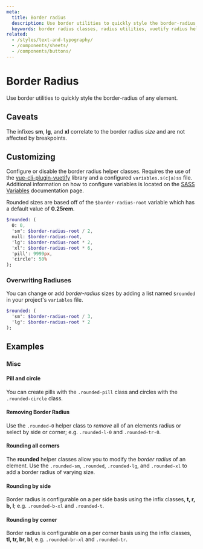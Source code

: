 ```yaml
---
meta:
  title: Border radius
  description: Use border utilities to quickly style the border-radius of any element.
  keywords: border radius classes, radius utilities, vuetify radius helper classes
related:
  - /styles/text-and-typography/
  - /components/sheets/
  - /components/buttons/
---
```


# Border Radius

Use border utilities to quickly style the border-radius of any element.

<entry-ad />

## Caveats

<alert type="info">

  The infixes **sm**, **lg**, and **xl** correlate to the border radius *size* and are not affected by breakpoints.

</alert>

## Customizing

Configure or disable the border radius helper classes. Requires the use of the [vue-cli-plugin-vuetify](https://github.com/vuetifyjs/vue-cli-plugins/tree/master/packages/vue-cli-plugin-vuetify) library and a configured `variables.s(c|a)ss` file. Additional information on how to configure variables is located on the [SASS Variables](/features/sass-variables) documentation page.

Rounded sizes are based off of the `$border-radius-root` variable which has a default value of **0.25rem**.

```sass
$rounded: (
  0: 0,
  'sm': $border-radius-root / 2,
  null: $border-radius-root,
  'lg': $border-radius-root * 2,
  'xl': $border-radius-root * 6,
  'pill': 9999px,
  'circle': 50%
);
```

### Overwriting Radiuses

You can change or add *border-radius* sizes by adding a list named `$rounded` in your project's `variables` file.

```sass
$rounded: (
  'sm': $border-radius-root / 3,
  'lg': $border-radius-root * 2
);
```

## Examples

### Misc

#### Pill and circle

You can create pills with the `.rounded-pill` class and circles with the `.rounded-circle` class.

<example file="border-radius/misc-pill-and-circle" />

#### Removing Border Radius

Use the `.rounded-0` helper class to *remove* all of an elements radius or select by side or corner; e.g. `.rounded-l-0` and `.rounded-tr-0`.

<example file="border-radius/misc-removing-border-radius" />

#### Rounding all corners

The **rounded** helper classes allow you to modify the *border radius* of an element. Use the `.rounded-sm`, `.rounded`, `.rounded-lg`, and `.rounded-xl` to add a border radius of varying size.

<example file="border-radius/misc-rounding-all-corners" />

#### Rounding by side

Border radius is configurable on a per side basis using the infix classes, **t, r, b, l**; e.g. `.rounded-b-xl` and `.rounded-t`.

<example file="border-radius/misc-rounding-by-side" />

#### Rounding by corner

Border radius is configurable on a per corner basis using the infix classes, **tl, tr, br, bl**; e.g. `.rounded-br-xl` and `.rounded-tr`.

<example file="border-radius/misc-rounding-by-corner" />

<backmatter />
